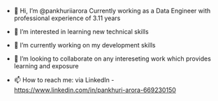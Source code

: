 - 👋 Hi, I’m @pankhuriiarora
Currently working as a Data Engineer with professional experience of 3.11 years

- 👀 I’m interested in learning new technical skills
- 🌱 I’m currently working on my development skills
- 💞️ I’m looking to collaborate on any intereseting work which provides learning and exposure
- 📫 How to reach me: via LinkedIn - https://www.linkedin.com/in/pankhuri-arora-669230150

<!---
pankhuriiarora/pankhuriiarora is a ✨ special ✨ repository because its `README.md` (this file) appears on your GitHub profile.
You can click the Preview link to take a look at your changes.
--->
